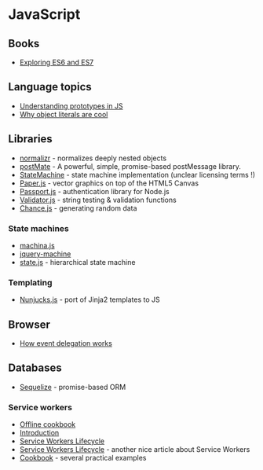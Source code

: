 # JavaScript

## Books

* [Exploring ES6 and ES7](http://exploringjs.com/es2016-es2017/index.html#toc_pt_background)

## Language topics

* [Understanding prototypes in JS](http://yehudakatz.com/2011/08/12/understanding-prototypes-in-javascript/)
* [Why object literals are cool](https://rainsoft.io/why-object-literals-in-javascript-are-cool/?utm_source=javascriptweekly&utm_medium=email)

## Libraries

* [normalizr](https://github.com/paularmstrong/normalizr) - normalizes deeply nested objects
* [postMate](https://github.com/dollarshaveclub/postmate) - A powerful, simple, promise-based postMessage library.
* [StateMachine](https://github.com/davestewart/javascript-state-machine) - state machine implementation (unclear licensing terms !)
* [Paper.js](http://paperjs.org/about/) - vector graphics on top of the HTML5 Canvas
* [Passport.js](http://passportjs.org/) - authentication library for Node.js
* [Validator.js](https://github.com/chriso/validator.js) - string testing & validation functions
* [Chance.js](http://chancejs.com/#) - generating random data

### State machines

* [machina.js](https://github.com/ifandelse/machina.js)
* [jquery-machine](https://github.com/lucaong/jquery-machine)
* [state.js](https://github.com/steelbreeze/state.js) - hierarchical state machine

### Templating

* [Nunjucks.js](https://github.com/mozilla/nunjucks) - port of Jinja2 templates to JS

## Browser

* [How event delegation works](https://davidwalsh.name/event-delegate)

## Databases

* [Sequelize](http://docs.sequelizejs.com/) - promise-based ORM

### Service workers

* [Offline cookbook](https://jakearchibald.com/2014/offline-cookbook/)
* [Introduction](https://developers.google.com/web/fundamentals/getting-started/primers/service-workers)
* [Service Workers Lifecycle](https://developers.google.com/web/fundamentals/instant-and-offline/service-worker/lifecycle)
* [Service Workers Lifecycle](https://bitsofco.de/the-service-worker-lifecycle/) - another nice article about Service Workers
* [Cookbook](https://serviceworke.rs/) - several practical examples
